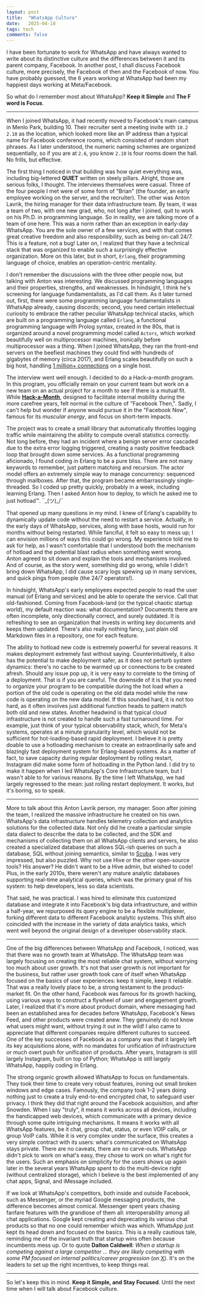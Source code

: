 ```yaml
---
layout: post
title:  "WhatsApp Culture"
date:   2025-04-18
tags: tech 
comments: false
---
```


I have been fortunate to work for WhatsApp and have always wanted to write about its distinctive culture and the differences between it and its parent company, Facebook. In another post, I shall discuss Facebook culture, more precisely, the Facebook of then and the Facebook of now. You have probably guessed, the 6 years working at WhatsApp had been my happiest days working at Meta/Facebook.

So what do I remember most about WhatsApp? **Keep it Simple** and **The F word is Focus**. 

------

When I joined WhatsApp, it had recently moved to Facebook's main campus in Menlo Park, building 10. Their recruiter sent a meeting invite with `10.2 2.10` as the location, which looked more like an IP address than a typical name for Facebook conference rooms, which consisted of random short phrases. As I later understood, the numeric naming schemes are organized sequentially, so if you are at `2.6`, you know `2.10` is four rooms down the hall. No frills, but effective. 

The first thing I noticed in that building was how quiet everything was, including big-lettered **QUIET** written on steely pillars. Alright, those are serious folks, I thought. The interviews themselves were casual. Three of the four people I met were of some form of "Brian" (the founder, an early employee working on the server, and the recruiter). The other was Anton Lavrik, the hiring manager for their data infrastructure team. By team, it was a team of two, with one new grad, who, not long after I joined, quit to work on his Ph.D. in programming language. So in reality, we are talking more of a team of one here. This was a norm rather than an exception in early-day WhatsApp. You are the sole owner of a few services, and with that comes great creative freedom and also responsibility, such as being on-call 24/7. This is a feature, not a bug! Later on, I realized that they have a technical stack that was organized to enable such a surprisingly effective organization. More on this later, but in short, `Erlang`, their programming language of choice, enables an operation-centric mentality. 

I don't remember the discussions with the three other people now, but talking with Anton was interesting. We discussed programming languages and their properties, strengths, and weaknesses. In hindsight, I think he's screening for language fundamentalists, as I'd call them. As it later turned out, first, there were some programming language fundamentalists in WhatsApp already, causing discords; second, you need certain intellectual curiosity to embrace the rather peculiar WhatsApp technical stacks, which are built on a programming language called `Erlang`, a functional programming language with Prolog syntax, created in the 80s, that is organized around a novel programming model called `Actors`, which worked beautifully well on multiprocessor machines, ironically before multiprocessor was a thing. When I joined WhatsApp, they ran the front-end servers on the beefiest machines they could find with hundreds of gigabytes of memory (circa 2017), and Erlang scales beautifully on such a big host, handling [1 million+ connections](https://blog.whatsapp.com/on-e-millio-n) on a single host. 

The interview went well enough. I decided to do a Hack-a-month program. In this program, you officially remain on your current team but work on a new team on an actual project for a month to see if there is a mutual fit. While [**Hack-a-Month**](https://engineering.fb.com/2011/04/27/ios/hackamonth-mixing-things-up/), designed to facilitate internal mobility during the more carefree years, felt normal in the culture of "Facebook Then,". Sadly, I can't help but wonder if anyone would pursue it in the "Facebook Now", famous for its _muscular energy_, and focus on short-term impacts. 

The project was to create a small library that automatically throttles logging traffic while maintaining the ability to compute overall statistics correctly. Not long before, they had an incident where a benign server error cascaded due to the extra error logging triggered, creating a nasty positive feedback loop that brought down some services. As a functional programming aficionado, I found coding in Erlang to be a pure bliss. There are not many keywords to remember, just pattern matching and recursion. The actor model offers an extremely simple way to manage concurrency: sequenced through mailboxes. After that, the program became embarrassingly single-threaded. So I coded up pretty quickly, probably in a week, including learning Erlang. Then I asked Anton how to deploy, to which he asked me to just hotload™. ¯\_(ツ)_/¯

That opened up many questions in my mind. I knew of Erlang's capability to dynamically update code without the need to restart a service. Actually, in the early days of WhatsApp, services, along with base hosts, would run for months without being restarted. While fanciful, it felt so easy to mess up; I can envision millions of ways this could go wrong. My experience told me to ask for help, as I wasn't comfortable that I understood both the mechanism of hotload and the potential blast radius when something went wrong. Anton agreed to sit down and explain the tools and mechanisms involved. And of course, as the story went, something did go wrong, while I didn't bring down WhatsApp, I did cause scary logs spewing up in many services, and quick pings from people (the 24/7 operators!). 

In hindsight, WhatsApp's early employees expected people to read the user manual (of Erlang and services) and be able to operate the service. Call that old-fashioned. Coming from Facebook-land (or the typical chaotic startup world), my default reaction was: what documentation? Documents there are often incomplete, only directionally correct, and surely outdated. It is refreshing to see an organization that invests in writing key documents and keeps them updated. There's also really nothing fancy, just plain old Markdown files in a repository, one for each feature. 

The ability to hotload new code is extremely powerful for several reasons. It makes deployment extremely fast without saying. Counterintuitively, it also has the potential to make deployment safer, as it does not perturb system dynamics: there's no cache to be warmed up or connections to be created afresh. Should any issue pop up, it is very easy to correlate to the timing of a deployment. That is if you are careful. The downside of it is that you need to organize your program to be compatible during the hot load when a portion of the old code is operating on the old data model while the new code is operating on the new data model. If this sounded hard, it is not too hard, as it often involves just additional function heads to pattern match both old and new states. Another headwind is that typical cloud infrastructure is not created to handle such a fast turnaround time. For example, just think of your typical observability stack, which, for Meta's systems, operates at a minute granularity level, which would not be sufficient for hot-loading-based rapid deployment. I believe it is pretty doable to use a hotloading mechanism to create an extraordinarily safe and blazingly fast deployment system for Erlang-based systems. As a matter of fact, to save capacity during regular deployment by rolling restart, Instagram did make some form of hotloading in the Python land. I did try to make it happen when I led WhatsApp's Core Infrastructure team, but I wasn't able to for various reasons. By the time I left WhatsApp, we had largely regressed to the mean: just rolling restart deployment. It works, but it's boring, so to speak. 

------

More to talk about this Anton Lavrik person, my manager. Soon after joining the team, I realized the massive infrastructure he created on his own.  WhatsApp's data infrastructure handles telemetry collection and analytics solutions for the collected data. Not only did he create a particular simple data dialect to describe the data to be collected, and the  SDK and mechanisms of collecting them on all WhatsApp clients and servers, he also created a specialized database that allows SQL-ish queries on such a database, SQL without joining semantics, similar to [Scuba](https://research.facebook.com/publications/scuba-diving-into-data-at-facebook/). I was very impressed, but also puzzled. Why not use Hive or the other open-source tools? His answer? He didn't want to be a Hive admin, but wished to code! Plus, in the early 2010s, there weren't any mature analytic databases supporting real-time analytical queries, which was the primary goal of his system: to help developers, less so data scientists. 

That said, he was practical. I was hired to eliminate this customized database and integrate it into Facebook's big data infrastructure, and within a half-year, we repurposed its query engine to be a flexible multiplexer, forking different data to different Facebook analytic systems. This shift also coincided with the increase in the variety of data analytics tasks, which went well beyond the original design of a developer observability stack. 

------

One of the big differences between WhatsApp and Facebook, I noticed, was that there was no growth team at WhatsApp. The WhatsApp team was largely focusing on creating the most reliable chat system, without worrying too much about user growth. It's not that user growth is not important for the business, but rather user growth took care of itself when WhatsApp focused on the basics of user experiences: keep it simple, keep it reliable. That was a really lovely place to be, a strong testament to the product-market fit. On the other hand, Facebook was famous for its growth hacking, using various ways to construct a flywheel of user and engagement growth. Later, I realized that it's more about product domain, where messaging had been an established area for decades before WhatsApp, Facebook's News Feed, and other products were created anew. They genuinely do not know what users might want, without trying it out in the wild! I also came to appreciate that different companies require different cultures to succeed. One of the key successes of Facebook as a company was that it largely left its key acquisitions alone, with no mandates for unification of infrastructure or much overt push for unification of products. After years, Instagram is still largely Instagram, built on top of Python; WhatsApp is still largely WhatsApp, happily coding in Erlang. 

The strong organic growth allowed WhatsApp to focus on fundamentals. They took their time to create very robust features, ironing out small broken windows and edge cases. Famously, the company took 1-2 years doing nothing just to create a truly end-to-end encrypted chat, to safeguard user privacy. I think they did that right around the Facebook acquisition, and after Snowden. When I say "truly", it means it works across all devices, including the handicapped web devices, which communicate with a primary device through some quite intriguing mechanisms. It means it works with all WhatsApp features, be it chat, group chat, status, or even VOIP calls, or group VoIP calls. While it is very complex under the surface, this creates a very simple contract with its users: what's communicated on WhatsApp stays private. There are no caveats, there are no carve-outs. WhatsApp didn't pick to work on what's easy, they chose to work on what's right for the users. Such an emphasis on simplicity for the users shows up again later in the several years WhatsApp spent to do the multi-device right (without centralized storage), which I believe is the best implemented of any chat apps, Signal, and iMessage included. 

If we look at WhatsApp's competitors, both inside and outside Facebook, such as Messenger, or the myriad Google messaging products, the difference becomes almost comical. Messenger spent years chasing fanfare features with the grandiose of them all: interoperability among all chat applications. Google kept creating and deprecating its various chat products so that no one could remember which was which. WhatsApp just kept its head down and focused on the basics. This is a really cautious tale, reminding me of the invariant truth that startup wins often because incumbents mess up. Or to quote **Dalton Caldwell**: _When a startup is competing against a large competitor ... they are likely competing with some PM focused on internal politics/career progression_ (on [X](https://x.com/daltonc/status/1761088259378294836)). It's on the leaders to set up the right incentives, to keep things real. 

------

So let's keep this in mind. **Keep it Simple, and Stay Focused**. Until the next time when I will talk about Facebook culture. 
